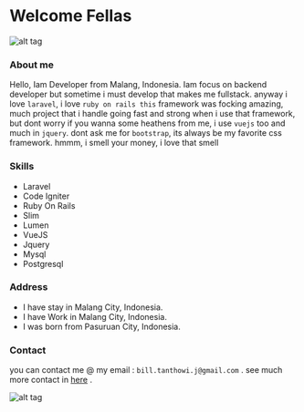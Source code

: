 # Welcome Fellas
![alt tag](https://avatars2.githubusercontent.com/u/11412689?v=3&u=4eb573207eadc349c245ba080ac16039f8cda302&s=200)

### About me

Hello, Iam Developer from Malang, Indonesia. Iam focus on backend developer but sometime i must develop that makes me fullstack. anyway i love `laravel`, i love `ruby on rails this` framework was focking amazing, much project that i handle going fast and strong when i use that framework, but dont worry if you wanna some heathens from me, i use `vuejs` too and much in `jquery`. dont ask me for `bootstrap`, its always be my favorite css framework. hmmm, i smell your money, i love that smell

### Skills

 * Laravel
 * Code Igniter
 * Ruby On Rails
 * Slim
 * Lumen
 * VueJS
 * Jquery
 * Mysql
 * Postgresql


### Address

* I have stay in Malang City, Indonesia. 
* I have Work in Malang City, Indonesia.
* I was born from Pasuruan City, Indonesia.

### Contact

you can contact me @ my email : `bill.tanthowi.j@gmail.com` . see much more contact in [here](http://bill.web.id) .

![alt tag](http://i3.kym-cdn.com/entries/icons/original/000/007/582/tumblr_lmputme3co1qa6q7k_large.png)

